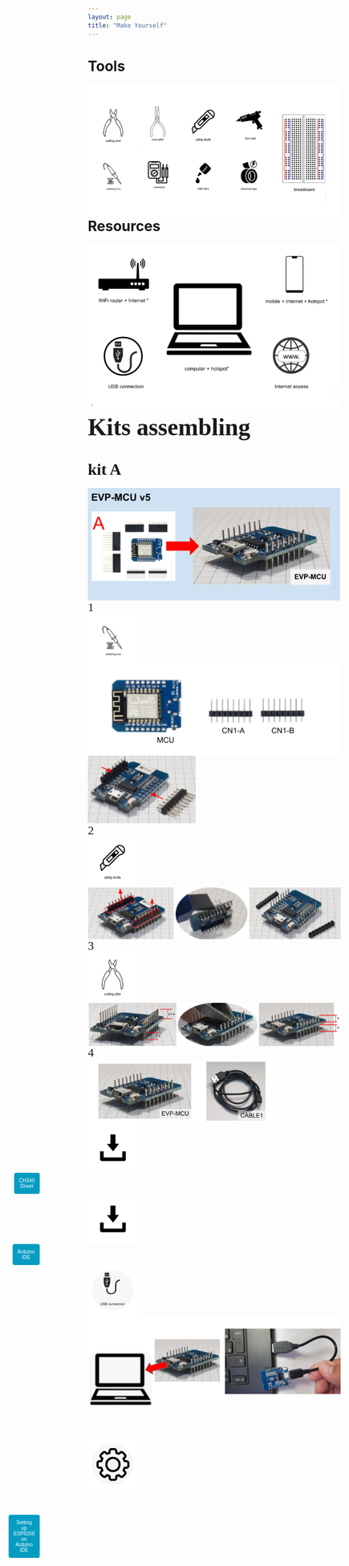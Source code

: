 ```yaml
---
layout: page
title: "Make Yourself"
---
```




<h1>Tools</h1>

<p><img style="float: left; margin-right: 200px;" src="/photos/LV-IMG-027-v3 Tools (EN).png"></p>
<br/><br/>

----
<h1>Resources</h1>

<p><img style="float: left; margin-right: 200px;" src="/photos/LV-IMG-028-v1 Resources.png"></p>
<br/><br/>

----
<p><font size="7" face="Verdana" style="float:">
<h1>Kits assembling</h1>
</font></p>


<p><font size="6" face="Verdana" style="float:">
<h1>kit A</h1>
</font></p>

<p><img style="float: left; margin-right: 500px;" src="/photos/LV-IMG-036 20-0200 Kit A parts-assembled.png"></p>
<br/><br/>


<p><font size="5" face="Verdana" style="float: left; margin-right: 500px;">
1 
</font></p>
<p><img style="float: left; margin-right: 500px;" src="/photos/solda.png" height = 100px width = 100px></p>
<br/><br/>

<p><img style="float: left; margin-right: 500px;" src="/photos/LV-IMG-117 EVP-MCU assembly parts Step1.png"></p>
<br/><br/>

<p><img style="float: left; margin-right: 500px;" src="/photos/KIT A/1.png"></p>
<br/><br/>


<p><font size="5" face="Verdana" style="float: left; margin-right: 500px;">
2 
</font></p>
<p><img style="float: left; margin-right: 500px;" src="/photos/estilete.png" height = 100px width = 100px></p>
<br/><br/>


<p><img style="float: left; margin-right: 500px;" src="/photos/KIT A/2.png"></p>
<br/><br/>


<p><font size="5" face="Verdana" style="float: left; margin-right: 500px;">
3
</font></p>
<p><img style="float: left; margin-right: 500px;" src="/photos/alicate.png" height = 100px width = 100px></p>
<br/><br/>
<p><img style="float: left; margin-right: 500px;" src="/photos/KIT A/3.png"></p>
<br/><br/>


<p><font size="5" face="Verdana" style="float: left; margin-right: 500px;">
4
</font></p>
<p><img style="float: left; margin-right: 500px;" src="/photos/KIT A/4.png"></p>
<br/><br/>



<p><img style="float: left; margin-right: 500px;" src="/photos/down.png" height = 100px width = 100px></p>
<br/><br/>


<form action="https://www.wemos.cc/en/latest/ch340_driver.html">
<button name="button" style="background: #069cc2; border-radius: 4px; padding: 10px; cursor: pointer; color: #fff; border: none; font-size: 10px; margin-right: 600px; float: right;" >CH340 Driver </button>
</form>


<p><img style="float: left; margin-right: 500px;" src="/photos/down.png" height = 100px width = 100px></p>
<br/><br/>


<form action="https://www.arduino.cc/en/software">
<button name="button" style="background: #069cc2; border-radius: 4px; padding: 10px; cursor: pointer; color: #fff; border: none; font-size: 10px; margin-right: 600px; float: right;" > Arduino IDE </button>
</form>


<p><img style="float: left; margin-right: 500px;" src="/photos/USB.png" height = 100px width = 100px></p>
<br/><br/>

<p><img style="float;" src="/photos/KIT A/5.png"></p>
<br/><br/>


<p><img style="ts margin-right: 500px;" src="/photos/engrenagem.png" height = 100px width = 100px></p>
<br/><br/>


<form action="https://github.com/esp8266/Arduino#installing-with-boards-manager">
<button name="button" style="background: #069cc2; border-radius: 4px; padding: 10px; cursor: pointer; color: #fff; border: none; font-size: 10px; margin-right: 600px; float: right;" > Setting up ESP8266 on Arduino IDE </button>
</form>